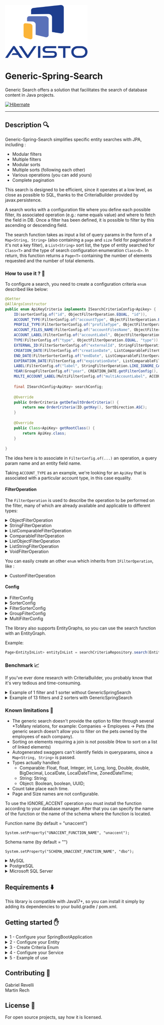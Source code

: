 <img src="assets/logo_avisto.png" alt="Logo Avisto" width="270" height="173" />

# Generic-Spring-Search

Generic Search offers a solution that facilitates the search of database content in Java projects.

[![Hibernate](https://img.shields.io/badge/Hibernate-59666C?style=for-the-badge&logo=Hibernate&logoColor=white
)](https://hibernate.org/)

***
## Description 🔍

Generic-Spring-Search simplifies specific entity searches with JPA, including :
- Modular filters
- Multiple filters
- Modular sorts
- Multiple sorts (following each other)
- Various operations (you can add yours)
- Complete pagination


This search is designed to be efficient, since it operates at a low level, as close as possible to SQL, thanks to the CriteriaBuilder provided by javax.persistence.

A search works with a configuration file where you define each possible filter, its associated operation (e.g.: name equals value) and where to fetch the field in DB. Once a filter has been defined, it is possible to filter by this ascending or descending field.

The search function takes as input a list of query params in the form of a `Map<String, String>` (also containing a `page` and `size` field for pagination if it's not a key filter), a `List<String>` sort list, the type of entity searched for `Class<T>` and the type of search configuration enumeration `Class<E>`. In return, this function returns a `Page<T>` containing the number of elements requested and the number of total elements.

### How to use it ? 🤔 <a name="how-to-use-it"></a>

To configure a search, you need to create a configuration criteria `enum` described like below:

```java
@Getter
@AllArgsConstructor
public enum ApiKeyCriteria implements ISearchCriteriaConfig<Apikey> {
    ID(sorterConfig.of("id", ObjectFilterOperation.EQUAL, "id")),
    ACCOUNT_TYPE(FilterConfig.of("accountType", ObjectFilterOperation.EQUAL, "account.accountType.key")),
    PROFILE_TYPE(FilterSorterConfig.of("profileType", ObjectFilterOperation.EQUAL, "account.accountType.profile.key")),
    ACCOUNT_FILES_NAME(FilterConfig.of("accountFilesName", ObjectFilterOperation.EQUAL, "account.files[name]")),
    ACCOUNT_LABEL(FilterConfig.of("accountLabel", ObjectFilterOperation.EQUAL, "account.label")),
    TYPE(FilterConfig.of("type", ObjectFilterOperation.EQUAL, "type")),
    EXTERNAL_ID(FilterSorterConfig.of("externalId", StringFilterOperation.LIKE_IGNORE_CASE, "externalId")),
    CREATION_DATE(FilterConfig.of("creationDate", ListComparableFilterOperation.BETWEEN, "creationDate")),
    END_DATE(FilterSorterConfig.of("endDate", ListComparableFilterOperation.BETWEEN, "endDate")),
    EXPIRATION_DATE(FilterConfig.of("expirationDate", ListComparableFilterOperation.BETWEEN, "expirationDate")),
    LABEL(FilterConfig.of("label", StringFilterOperation.LIKE_IGNORE_CASE_IGNORE_ACCENT, "label", "account.label")),
    YEAR(GroupFilterConfig.of("year", CREATION_DATE.getFilterConfig(), END_DATE.getFilterConfig())),
    MULTI_ACCOUNT_LABEL(MultiFilterConfig.of("multiAccountLabel", ACCOUNT_LABEL.getFilterConfig(), "account"));

    final ISearchConfig<ApiKey> searchConfig;

    @Override
    public OrderCriteria getDefaultOrderCriteria() {
        return new OrderCriteria(ID.getKey(), SortDirection.ASC);
    }
  
    @Override
    public Class<ApiKey> getRootClass() {
        return ApiKey.class;
    }

}
```

The idea here is to associate in `FilterConfig.of(...)` an operation, a query param name and an entity field name.

Taking `ACCOUNT_TYPE` as an example, we're looking for an `ApiKey` that is associated with a particular account type, in this case equality.

#### FilterOperation

The `FilterOperation` is used to describe the operation to be performed on the filter, many of which are already available and applicable to different types:

<details>
  <summary>ObjectFilterOperation</summary>

| Operator Name | Description                                      | Filter Type |
|---------------|--------------------------------------------------|-------------|
| `EQUAL`       | Checks for equality between `field` and `filter` | `Object`    |

</details>

<details>
  <summary>StringFilterOperation</summary>

| Operator Name                          | Description                                                                | Filter Type |
|----------------------------------------|----------------------------------------------------------------------------|-------------|
| `LIKE`                                 | Checks that `field` contains part of the `filter`                          | `String`    |
| `LIKE_IGNORE_CASE`                     | Checks that the `field` contains part of the `filter`, case ignored        | `String`    |
| `LIKE_IGNORE_CASE_IGNORE_ACCENT`       | Checks for equality between `field` and `filter`, case and accents ignored | `String`    |
| `START_WITH`                           | Checks that the `field` begins with the `filter`                           | `String`    |
| `START_WITH_IGNORE_CASE`               | Check that the `field` begins with the `filter`, case ignored              | `String`    |
| `START_WITH_IGNORE_CASE_IGNORE_ACCENT` | Check that the `field` starts with the `filter`, case and accents ignored  | `String`    |
| `EQUAL_IGNORE_CASE`                    | Checks for equality between `field` and `filter`, case                     | `String`    |
| `EQUAL_IGNORE_CASE_IGNORE_ACCENT`      | Checks for equality between `field` and `filter`, case and accents ignored | `String`    |

</details>

<details>
  <summary>ListComparableFilterOperation</summary>

| Operator Name | Description                                            | Filter Type     |
|---------------|--------------------------------------------------------|-----------------|
| `BETWEEN`     | Checks that `field` is between the two `filter` fields | `Comparable[2]` |

</details>

<details>
  <summary>ComparableFilterOperation</summary>

| Operator Name                   | Description                                                      | Filter Type  |
|---------------------------------|------------------------------------------------------------------|--------------|
| `GREATER_THAN_OR_EQUAL`         | Checks that `field` is greater than or equal to `filter`         | `Comparable` |
| `GREATER_THAN_OR_EQUAL_OR_NULL` | Checks that `field` is greater than or equal to `filter` or null | `Comparable` |
| `LESS_THAN_OR_EQUAL`            | Checks that `field` is smaller than or equal to `filter`         | `Comparable` |

</details>

<details>
  <summary>ListObjectFilterOperation</summary>

| Operator Name | Description                                                                | Filter Type |
|---------------|----------------------------------------------------------------------------|-------------|
| `IN_EQUAL`    | Checks the equality of `field` with one of the `fields` in the filter list | `Object[]`  |

</details>

<details>
  <summary>ListStringFilterOperation</summary>

| Operator Name                        | Description                                                                                      | Filter Type |
|--------------------------------------|--------------------------------------------------------------------------------------------------|-------------|
| `IN_LIKE`                            | Checks that `field` contains one of the fields in the `filter` list                              | `String[]`  |
| `IN_EQUAL_IGNORE_CASE_IGNORE_ACCENT` | Checks that `field` is equal to one of the fields in the `filter` list, case and accents ignored | `String[]`  |

</details>

<details>
  <summary>VoidFilterOperation</summary>

| Operator Name         | Description                | Filter Type |
|-----------------------|----------------------------|-------------|
| `NOT_NULL`            | Checks for `field` nullity | `Void`      |
| `NULL`                | Checks for `field` nullity | `Void`      |
| `COLLECTION_IS_EMPTY` | Checks for `field` nullity | `Void`      |

</details>

You can easily create an other `enum` which inherits from `IFilterOperation`, like :

<details>
  <summary>CustomFilterOperation</summary>

This example shows you how to create an operation filter that can be reused.

Example:
```java
public enum CustomFilterOperation implements IFilterOperation<Object> {
    NOT_EQUAL {
        public Predicate calculate(CriteriaBuilder cb, Expression<?> expression, Object value) {
            return value == null ? cb.isNotNull(expression) : cb.notEqual(expression, value);
        }
    };

    private CustomFilterOperation() {
    }

    public boolean needsMultipleValues() {
        return false;
    }

    public Class<Object> getOperationType() {
        return Object.class;
    }
}
```

</details>

#### Config

<details>
  <summary>FilterConfig</summary>

Configures the filter in relation to a field.

Parameters:

| Key                | Filter                        | pathFirst                                                  | paths (Optional)                                            |
|--------------------|-------------------------------|------------------------------------------------------------|-------------------------------------------------------------|
| Name of the filter | Filter that you want to apply | First path to the field where you want to apply the filter | Same function as for the path, but for the remaining fields |

Example:
```java
SEARCH(FilterConfig.of("search", StringFilterOperation.LIKE_IGNORE_CASE, "firstName", "lastName"));
```

</details>

<details>
  <summary>SorterConfig</summary>

You can add additional sorter like `id` in the example to sort your entities.
In this case if we set `sorts = {id,asc}`, the response will be the sort by id in ascending order.

Parameters:

| Key                | path                                                 | 
|--------------------|------------------------------------------------------|
| Name of the sorter | Path to the field where you want to apply the sorter |

Example:
```java
ID(FilterSorterConfig.of("id", ObjectFilterOperation.EQUAL, "id"));
```

</details>

<details>
  <summary>FilterSorterConfig</summary>

This filter groups FilterConfig and SorterConfig. So you can use this config like a sort or like a filter.

Parameters:

| Key                | Filter                        | pathFirst                                                  | paths (Optional)                                            |
|--------------------|-------------------------------|------------------------------------------------------------|-------------------------------------------------------------|
| Name of the sorter | Filter that you want to apply | First path to the field where you want to apply the filter | Same function as for the path, but for the remaining fields |

Example:
```java
ID(FilterSorterConfig.of("id", ObjectFilterOperation.EQUAL, "id"));
```

</details>

<details>
  <summary>GroupFilterConfig</summary>

The purpose of this filter is to group some FilterConfig.

Parameters:

| Key               | Filter                        | Filters (Optional) |
|-------------------|-------------------------------|--------------------|
| Name of the Group | Filter that you want to apply | Other filters      |

Example:
```java
PEOPLE(GroupFilterConfig.of("searchpeople", FIRSTNAME.getFilterConfig(), LASTNAME.getFilterConfig()));
```

</details>

<details>
  <summary>MultiFilterConfig</summary>

To understand this filter, let's take the example of a company: Avisto. Avisto has a `List<Employee>`.
 And if you want to get the employees whose names start with "M" or "N", you can use this filter to apply the name filter twice.

Parameters:

| Key                    | Filter                        | joinPath                                             |
|------------------------|-------------------------------|------------------------------------------------------|
| Name of the Multiplier | Filter that you want to apply | path to the field where you want to apply the filter |

Example:
```java
PEOPLE(GroupFilterConfig.of("searchpeople", FIRSTNAME.getFilterConfig(), LASTNAME.getFilterConfig()));
```

Parameters example:
`searchpeople="M","N"`

</details>

The library also supports EntityGraphs, so you can use the search function with an EntityGraph.

Example:
```java
Page<EntityInList> entityInList = searchCriteriaRepository.search(EntityCriteria.class, params, sorts, EntityInList::new, "NameOfTheEntityGraph");
```

### Benchmark 📈

If you've ever done research with CriteriaBuilder, you probably know that it's very tedious and time-consuming.

<details>
  <summary>Example of 1 filter and 1 sorter without GenericSpringSearch</summary>

```java
public class EmployeeSpecification implements Specification<Employee> {

    private final EmployeeCompleteDTO filter;
    private final String scope;
    private final String order;

    public EmployeeSpecification(
        EmployeeCompleteDTO filter,
        String scope,
        String order
    ) {
        this.filter = filter;
        this.scope = scope;
        this.order = order;
    }

    @Override
    public Predicate toPredicate(Root<Employee> root, CriteriaQuery<?> query,
        CriteriaBuilder criteriaBuilder) {

        List<Predicate> predicates = new ArrayList<>();

        if (filter.getFirstName() != null) {
            predicates.add(criteriaBuilder.like(criteriaBuilder.function("unaccent",
                    String.class,
                    criteriaBuilder.lower(root.get("firstName"))),
                "%" + StringUtils.stripAccents(filter.getFirstName()
                    .toLowerCase()) + "%"));
        }

        Order sortOrder;

        sortOrder = order.equals("asc")
            ? criteriaBuilder.asc(root.get(scope))
            : criteriaBuilder.desc(
                criteriaBuilder.coalesce(root.get(scope), 0));
        query.orderBy(sortOrder);

        return criteriaBuilder.and(predicates.toArray(new Predicate[predicates.size()]));
    }
}
```
</details>

<details>
  <summary>Example of 13 filters and 2 sorters with GenericSpringSearch</summary>

```java
public enum EmployeeCriteria implements ISearchCriteriaConfig<Employee> {
    ID(FilterSorterConfig.of("id", ObjectFilterOperation.EQUAL, "id")),
    FIRSTNAME(FilterSorterConfig.of("firstname", StringFilterOperation.LIKE_IGNORE_CASE, "firstName")),
    LASTNAME(FilterConfig.of("lastname", StringFilterOperation.LIKE_IGNORE_CASE, "lastName")),
    LASTNAME_IGNORE_ACCENT(FilterConfig.of("lastnameIgnoreAccent", StringFilterOperation.LIKE_IGNORE_CASE_IGNORE_ACCENT, "lastName")),
    BIRTHDATE(FilterConfig.of("birthdate", ListComparableFilterOperation.BETWEEN, "birthDate")),
    MARRYING(FilterConfig.of("marrying", ObjectFilterOperation.EQUAL, "marriedEmployee.id")),
    COMPANY(FilterConfig.of("company", StringFilterOperation.START_WITH, "company.name")),
    FIRSTNAME_OR_LASTNAME(FilterConfig.of("firstnameLastname", StringFilterOperation.LIKE_IGNORE_CASE, "firstName", "lastName")),
    FIRSTNAME_AND_LASTNAME(GroupFilterConfig.of("searchName", FIRSTNAME.getFilterConfig(), LASTNAME.getFilterConfig())),
    SEARCH_MARRIED(MultiFilterConfig.of("search_married", FIRSTNAME_AND_LASTNAME.getFilterConfig(), "marriedEmployee.id")),
    PET_NAME(FilterConfig.of("petName", StringFilterOperation.LIKE_IGNORE_CASE, "pets[name]")),
    PET_SPECIES(FilterConfig.of("petSpecies", ObjectFilterOperation.EQUAL, "pets[species]")),
    PETS(GroupFilterConfig.of("searchPets", PET_NAME.getFilterConfig(), PET_SPECIES.getFilterConfig())),
    MULTI_PETS(MultiFilterConfig.of("multiPets", PET_SPECIES.getFilterConfig(), "pets"));

    final ISearchConfig<Employee> searchConfig;

    @Override
    public OrderCriteria getDefaultOrderCriteria() {
        return new OrderCriteria(ID.getKey(), SortDirection.ASC);
    }

    @Override
    public Class<Employee> getRootClass() {
        return Employee.class;
    }
}
```

</details>


### Known limitations 🐧

- The generic search doesn't provide the option to filter through several *ToMany relations, for example: Companies → Employees → Pets (the generic search doesn't allow you to filter on the pets owned by the employees of each company).
- Sorting on elements requiring a join is not possible (How to sort on a list of linked elements)
- Autogenerated swaggers can't identify fields in queryparams, since a `Map<String, String>` is passed.
- Types actually handled:
    - Comparable: Float, float, Integer, int, Long, long, Double, double, BigDecimal, LocalDate, LocalDateTime, ZonedDateTime;
    - String: String;
    - Object: Boolean, boolean, UUID;
- Count take place each time.
- Page and Size names are not configurable.

To use the IGNORE_ACCENT operation you must install the function according to your database manager. After that you can specify the name of the function or the name of the schema where the function is located.

Function name (by default = "unaccent")
```
System.setProperty("UNACCENT_FUNCTION_NAME", "unaccent");
```
Schema name (by default = "")
```
System.setProperty("SCHEMA_UNACCENT_FUNCTION_NAME", "dbo");
```

<details>
  <summary>MySQL</summary>

```sql
DROP FUNCTION IF EXISTS unaccent;
DELIMITER |
CREATE FUNCTION unaccent( textvalue VARCHAR(10000) ) RETURNS VARCHAR(10000)
DETERMINISTIC
NO SQL
    BEGIN

    SET @textvalue = textvalue COLLATE utf8mb4_general_ci;

    -- ACCENTS
    SET @withaccents = 'ŠšŽžÀÁÂÃÄÅÆÇÈÉÊËÌÍÎÏÑÒÓÔÕÖØÙÚÛÜÝŸÞàáâãäåæçèéêëìíîïñòóôõöøùúûüýÿþƒ';
    SET @withoutaccents = 'SsZzAAAAAAACEEEEIIIINOOOOOOUUUUYYBaaaaaaaceeeeiiiinoooooouuuuyybf';
    SET @count = LENGTH(@withaccents);

    WHILE @count > 0 DO
        SET @textvalue = REPLACE(@textvalue, SUBSTRING(@withaccents, @count, 1), SUBSTRING(@withoutaccents, @count, 1));
        SET @count = @count - 1;
    END WHILE;

    -- SPECIAL CHARS

    SET @special = '«»’”“!@#$%¨&()_+=§¹²³£¢¬"`´{[^~}]<,>.:;?/°ºª+|\';
    SET @count = LENGTH(@special);

    WHILE @count > 0 DO
        SET @textvalue = REPLACE(@textvalue, SUBSTRING(@special, @count, 1), '');
        SET @count = @count - 1;
    END WHILE;

    RETURN @textvalue;
END
|
DELIMITER ;
```

</details>


<details>
  <summary>PostgreSQL</summary>

```sql
CREATE EXTENSION IF NOT EXISTS "unaccent";
```

</details>

<details>
  <summary>Microsoft SQL Server</summary>

```sql
IF OBJECT_ID('dbo.unaccent', 'FN') IS NOT NULL
    DROP FUNCTION dbo.unaccent;
GO
CREATE FUNCTION dbo.unaccent (@textvalue NVARCHAR(MAX))
RETURNS NVARCHAR(MAX)
AS
BEGIN
    DECLARE @withaccents NVARCHAR(MAX), @withoutaccents NVARCHAR(MAX), @special NVARCHAR(MAX);
    DECLARE @count INT;

    SET @textvalue = @textvalue COLLATE Latin1_General_BIN;

     -- ACCENTS
    SET @withaccents =    'ŠšŽžÀÁÂÃÄÅÆÇÈÉÊËÌÍÎÏÑÒÓÔÕÖØÙÚÛÜÝŸàáâãäåæçèéêëìíîïñòóôõöøùúûüýÿƒ';
    SET @withoutaccents = 'SsZzAAAAAAACEEEEIIIINOOOOOOUUUUYYaaaaaaaceeeeiiiinoooooouuuuyyf';

    SET @count = LEN(@withaccents);
        
    WHILE @count > 0
    BEGIN
        SET @textvalue = REPLACE(@textvalue, SUBSTRING(@withaccents, @count, 1), SUBSTRING(@withoutaccents, @count, 1));
        SET @count = @count - 1;
    END;

    -- SPECIAL CHARS
    SET @special = '«»’”“!@#$%¨&()_+=§¹²³£¢¬"`´{[^~}]<,>.:;?/°ºª+|';
    SET @count = LEN(@special);

    WHILE @count > 0
    BEGIN
        SET @textvalue = REPLACE(@textvalue, SUBSTRING(@special, @count, 1), '');
        SET @count = @count - 1;
    END;

    RETURN @textvalue;
END;
```

</details>

## Requirements ⬇️

This library is compatible with Java17+, so you can install it simply by adding its dependencies to your build.gradle / pom.xml.

## Getting started ✋

<details>
  <summary>1 - Configure your SpringBootApplication</summary>

Firstly, you need to specify that you want Spring to scan your package and the library package to allow Spring bean detectiona and injection, so in your SpringBootApplication add this line :
  ```java
  @SpringBootApplication(scanBasePackages = {"your_package", "com.avisto.genericspringsearch"})
  ```
</details>

<details>
  <summary>2 - Configure your Entity</summary>

For the library to correctly analyze your entity, you must add SearchableEntity to your Entity :
```java
  public class Entity implements SearchableEntity {}
  ```
</details>

<details>
  <summary>3 - Create Criteria Enum</summary>

To specify a filter for your search, you need to create an enum as described in [How to use it ? 🤔](#how-to-use-it).

</details>

<details>
  <summary>4 - Configure your Service</summary>

After applying the previous steps, you can inject a SearchCriteriaRepository with the criteria and the entity you want to search with.
example with constructor injection :
```java
private final SearchCriteriaRepository<Entity, EntityCriteria> searchCriteriaRepository;
```
example with field injection :

```java
@Autowired private SearchCriteriaRepository<Entity, EntityCriteria> searchCriteriaRepository;
```
</details>

<details>
  <summary>5 - Example of use</summary>

This example shows you how to search your entity with EntityCriteria Enum :
```java
  public Page<EntityDTO.EntityInList> getEntities(Map<String, String> params, List<String> sorts) {
    return searchCriteriaRepository.search(EntityCriteria.class, params, sorts, EntityDTO.EntityInList::new);
  }
```

The result: Page<EntityDTO.EntityInList> contains the total number of elements and a list of elements.

</details>


## Contributing 👯

Gabriel Revelli\
Martin Rech

## License 📃
For open source projects, say how it is licensed.